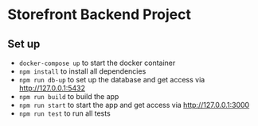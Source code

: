 # Storefront Backend Project

## Set up

- `docker-compose up` to start the docker container
- `npm install` to install all dependencies
- `npm run db-up` to set up the database and get access via http://127.0.0.1:5432
- `npm run build` to build the app
- `npm run start` to start the app and get access via http://127.0.0.1:3000
- `npm run test` to run all tests
